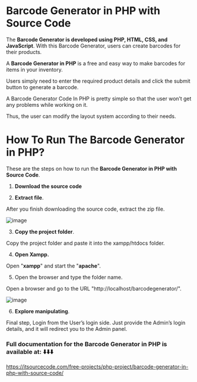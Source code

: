 # Barcode Generator in PHP with Source Code

The **Barcode Generator is developed using PHP, HTML, CSS, and JavaScript**. With this Barcode Generator, users can create barcodes for their products.

A **Barcode Generator in PHP** is a free and easy way to make barcodes for items in your inventory.

Users simply need to enter the required product details and click the submit button to generate a barcode.

A Barcode Generator Code In PHP is pretty simple so that the user won’t get any problems while working on it.

Thus, the user can modify the layout system according to their needs.

# How To Run The Barcode Generator in PHP?

These are the steps on how to run the **Barcode Generator in PHP with Source Code**.

1. **Download the source code**

2. **Extract file**.

After you finish downloading the source code, extract the zip file.

![image](https://github.com/user-attachments/assets/d2e635bf-ffde-4302-9481-c6a9afe7bd5c)

3. **Copy the project folder**.

Copy the project folder and paste it into the xampp/htdocs folder.

4. **Open Xampp.**

Open "**xampp**" and start the "**apache**".

5. Open the browser and type the folder name.

Open a browser and go to the URL "http://localhost/barcodegenerator/".

![image](https://github.com/user-attachments/assets/b63eb1ad-c068-44c0-a183-6c4d46bb305e)

6. **Explore manipulating**.

Final step, Login from the User’s login side. Just provide the Admin’s login details, and it will redirect you to the Admin panel.

### Full documentation for the **Barcode Generator in PHP** is available at: ⬇️⬇️⬇️

https://itsourcecode.com/free-projects/php-project/barcode-generator-in-php-with-source-code/


